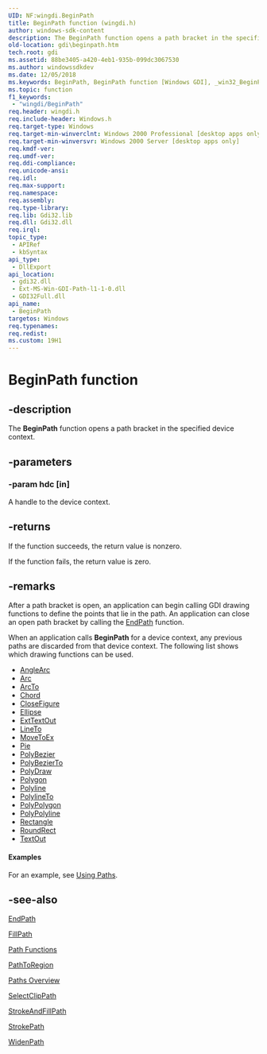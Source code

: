 ```yaml
---
UID: NF:wingdi.BeginPath
title: BeginPath function (wingdi.h)
author: windows-sdk-content
description: The BeginPath function opens a path bracket in the specified device context.
old-location: gdi\beginpath.htm
tech.root: gdi
ms.assetid: 88be3405-a420-4eb1-935b-099dc3067530
ms.author: windowssdkdev
ms.date: 12/05/2018
ms.keywords: BeginPath, BeginPath function [Windows GDI], _win32_BeginPath, gdi.beginpath, wingdi/BeginPath
ms.topic: function
f1_keywords: 
 - "wingdi/BeginPath"
req.header: wingdi.h
req.include-header: Windows.h
req.target-type: Windows
req.target-min-winverclnt: Windows 2000 Professional [desktop apps only]
req.target-min-winversvr: Windows 2000 Server [desktop apps only]
req.kmdf-ver: 
req.umdf-ver: 
req.ddi-compliance: 
req.unicode-ansi: 
req.idl: 
req.max-support: 
req.namespace: 
req.assembly: 
req.type-library: 
req.lib: Gdi32.lib
req.dll: Gdi32.dll
req.irql: 
topic_type:
 - APIRef
 - kbSyntax
api_type:
 - DllExport
api_location:
 - gdi32.dll
 - Ext-MS-Win-GDI-Path-l1-1-0.dll
 - GDI32Full.dll
api_name:
 - BeginPath
targetos: Windows
req.typenames: 
req.redist: 
ms.custom: 19H1
---
```


# BeginPath function


## -description


The <b>BeginPath</b> function opens a path bracket in the specified device context.


## -parameters




### -param hdc [in]

A handle to the device context.


## -returns



If the function succeeds, the return value is nonzero.

If the function fails, the return value is zero.




## -remarks



After a path bracket is open, an application can begin calling GDI drawing functions to define the points that lie in the path. An application can close an open path bracket by calling the <a href="https://docs.microsoft.com/windows/desktop/api/wingdi/nf-wingdi-endpath">EndPath</a> function.

When an application calls <b>BeginPath</b> for a device context, any previous paths are discarded from that device context. The following list shows which drawing functions can be used.

<ul>
<li>
<a href="https://docs.microsoft.com/windows/desktop/api/wingdi/nf-wingdi-anglearc">AngleArc</a>
</li>
<li>
<a href="https://docs.microsoft.com/windows/desktop/api/wingdi/nf-wingdi-arc">Arc</a>
</li>
<li>
<a href="https://docs.microsoft.com/windows/desktop/api/wingdi/nf-wingdi-arcto">ArcTo</a>
</li>
<li>
<a href="https://docs.microsoft.com/windows/desktop/api/wingdi/nf-wingdi-chord">Chord</a>
</li>
<li>
<a href="https://docs.microsoft.com/windows/desktop/api/wingdi/nf-wingdi-closefigure">CloseFigure</a>
</li>
<li>
<a href="https://docs.microsoft.com/windows/desktop/api/wingdi/nf-wingdi-ellipse">Ellipse</a>
</li>
<li>
<a href="https://docs.microsoft.com/windows/desktop/api/wingdi/nf-wingdi-exttextouta">ExtTextOut</a>
</li>
<li>
<a href="https://docs.microsoft.com/windows/desktop/api/wingdi/nf-wingdi-lineto">LineTo</a>
</li>
<li>
<a href="https://docs.microsoft.com/windows/desktop/api/wingdi/nf-wingdi-movetoex">MoveToEx</a>
</li>
<li>
<a href="https://docs.microsoft.com/windows/desktop/api/wingdi/nf-wingdi-pie">Pie</a>
</li>
<li>
<a href="https://docs.microsoft.com/windows/desktop/api/wingdi/nf-wingdi-polybezier">PolyBezier</a>
</li>
<li>
<a href="https://docs.microsoft.com/windows/desktop/api/wingdi/nf-wingdi-polybezierto">PolyBezierTo</a>
</li>
<li>
<a href="https://docs.microsoft.com/windows/desktop/api/wingdi/nf-wingdi-polydraw">PolyDraw</a>
</li>
<li>
<a href="https://docs.microsoft.com/windows/desktop/api/wingdi/nf-wingdi-polygon">Polygon</a>
</li>
<li>
<a href="https://docs.microsoft.com/windows/desktop/api/wingdi/nf-wingdi-polyline">Polyline</a>
</li>
<li>
<a href="https://docs.microsoft.com/windows/desktop/api/wingdi/nf-wingdi-polylineto">PolylineTo</a>
</li>
<li>
<a href="https://docs.microsoft.com/windows/desktop/api/wingdi/nf-wingdi-polypolygon">PolyPolygon</a>
</li>
<li>
<a href="https://docs.microsoft.com/windows/desktop/api/wingdi/nf-wingdi-polypolyline">PolyPolyline</a>
</li>
<li>
<a href="https://docs.microsoft.com/windows/desktop/api/wingdi/nf-wingdi-rectangle">Rectangle</a>
</li>
<li>
<a href="https://docs.microsoft.com/windows/desktop/api/wingdi/nf-wingdi-roundrect">RoundRect</a>
</li>
<li>
<a href="https://docs.microsoft.com/windows/desktop/api/wingdi/nf-wingdi-textouta">TextOut</a>
</li>
</ul>

#### Examples

For an example, see <a href="https://docs.microsoft.com/windows/desktop/gdi/using-paths">Using Paths</a>.

<div class="code"></div>



## -see-also




<a href="https://docs.microsoft.com/windows/desktop/api/wingdi/nf-wingdi-endpath">EndPath</a>



<a href="https://docs.microsoft.com/windows/desktop/api/wingdi/nf-wingdi-fillpath">FillPath</a>



<a href="https://docs.microsoft.com/windows/desktop/gdi/path-functions">Path Functions</a>



<a href="https://docs.microsoft.com/windows/desktop/api/wingdi/nf-wingdi-pathtoregion">PathToRegion</a>



<a href="https://docs.microsoft.com/windows/desktop/gdi/paths">Paths Overview</a>



<a href="https://docs.microsoft.com/windows/desktop/api/wingdi/nf-wingdi-selectclippath">SelectClipPath</a>



<a href="https://docs.microsoft.com/windows/desktop/api/wingdi/nf-wingdi-strokeandfillpath">StrokeAndFillPath</a>



<a href="https://docs.microsoft.com/windows/desktop/api/wingdi/nf-wingdi-strokepath">StrokePath</a>



<a href="https://docs.microsoft.com/windows/desktop/api/wingdi/nf-wingdi-widenpath">WidenPath</a>
 

 

